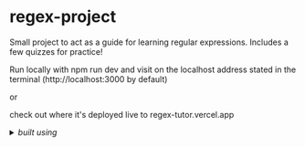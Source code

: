 # regex-project
Small project to act as a guide for learning regular expressions. Includes a few quizzes for practice!

Run locally with npm run dev and visit on the localhost address stated in the terminal (http://localhost:3000 by default)

or

check out where it's deployed live to regex-tutor.vercel.app

<details>
  <summary><em>built using</em></summary>
  Hidden content here!
</details>
